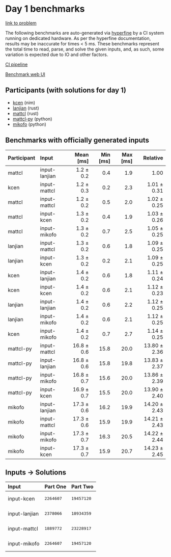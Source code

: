 # Day 1 benchmarks

[link to problem](https://adventofcode.com/2024/day/1)

The following benchmarks are auto-generated via
[hyperfine](https://github.com/sharkdp/hyperfine) by a CI system running on
dedicated hardware. As per the hyperfine documentation, results may be
inaccurate for times < 5 ms. These benchmarks represent the total time to read,
parse, and solve the given inputs, and, as such, some variation is expected due
to IO and other factors.

[CI pipeline](http://ci.papercode.net:8080/teams/main/pipelines/aoc2024)

[Benchmark web UI](https://aoc.ancalagon.black)


## Participants (with solutions for day 1)

- [kcen](https://github.com/kcen/aoc2024) (nim)
- [lanjian](https://github.com/lanjian/aoc-2024) (rust)
- [mattcl](https://github.com/mattcl/aoc2024) (rust)
- [mattcl-py](https://github.com/mattcl/aoc2024-py) (python)
- [mikofo](https://github.com/mikofo/aoc2024) (python)


## Benchmarks with officially generated inputs

| Participant | Input | Mean [ms] | Min [ms] | Max [ms] | Relative |
|:---|:---|---:|---:|---:|---:|
| mattcl | input-lanjian | 1.2 ± 0.2 | 0.4 | 1.9 | 1.00 |
| kcen | input-mattcl | 1.2 ± 0.3 | 0.2 | 2.3 | 1.01 ± 0.31 |
| mattcl | input-mattcl | 1.2 ± 0.2 | 0.5 | 2.0 | 1.02 ± 0.25 |
| mattcl | input-kcen | 1.3 ± 0.2 | 0.4 | 1.9 | 1.03 ± 0.26 |
| mattcl | input-mikofo | 1.3 ± 0.2 | 0.7 | 2.5 | 1.05 ± 0.25 |
| lanjian | input-mattcl | 1.3 ± 0.2 | 0.6 | 1.8 | 1.09 ± 0.25 |
| lanjian | input-kcen | 1.3 ± 0.2 | 0.2 | 2.1 | 1.09 ± 0.25 |
| kcen | input-lanjian | 1.4 ± 0.2 | 0.6 | 1.8 | 1.11 ± 0.24 |
| kcen | input-kcen | 1.4 ± 0.2 | 0.6 | 2.1 | 1.12 ± 0.23 |
| lanjian | input-lanjian | 1.4 ± 0.2 | 0.6 | 2.2 | 1.12 ± 0.25 |
| lanjian | input-mikofo | 1.4 ± 0.2 | 0.6 | 2.1 | 1.12 ± 0.25 |
| kcen | input-mikofo | 1.4 ± 0.2 | 0.7 | 2.7 | 1.14 ± 0.25 |
| mattcl-py | input-mattcl | 16.8 ± 0.6 | 15.8 | 20.0 | 13.80 ± 2.36 |
| mattcl-py | input-lanjian | 16.8 ± 0.6 | 15.8 | 19.8 | 13.83 ± 2.37 |
| mattcl-py | input-mikofo | 16.8 ± 0.7 | 15.6 | 20.0 | 13.86 ± 2.39 |
| mattcl-py | input-kcen | 16.9 ± 0.7 | 15.5 | 20.0 | 13.90 ± 2.40 |
| mikofo | input-lanjian | 17.3 ± 0.6 | 16.2 | 19.9 | 14.20 ± 2.43 |
| mikofo | input-mattcl | 17.3 ± 0.6 | 15.9 | 19.9 | 14.21 ± 2.43 |
| mikofo | input-mikofo | 17.3 ± 0.7 | 16.3 | 20.5 | 14.22 ± 2.44 |
| mikofo | input-kcen | 17.3 ± 0.7 | 15.9 | 20.7 | 14.23 ± 2.45 |


## Inputs -> Solutions

| Input | Part One | Part Two |
|:---|:---|:---|
|input-kcen|<pre>2264607</pre>|<pre>19457120</pre>|
|input-lanjian|<pre>2378066</pre>|<pre>18934359</pre>|
|input-mattcl|<pre>1889772</pre>|<pre>23228917</pre>|
|input-mikofo|<pre>2264607</pre>|<pre>19457120</pre>|